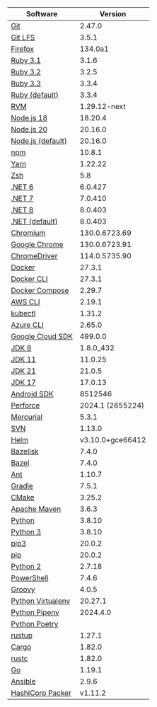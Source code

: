 [//]: # (title: Preinstalled Software on TeamCity Cloud Ubuntu Agents)
[//]: # (auxiliary-id: Preinstalled Software on TeamCity Cloud Ubuntu Agents)

<snippet id="ubuntu-jb-agents">

|Software|Version|
|---|---|
|[Git](https://git-scm.com/)|2.47.0|
|[Git LFS](https://git-lfs.github.com/)|3.5.1|
|[Firefox](https://www.mozilla.org/en-US/firefox/)|134.0a1|
|[Ruby 3.1](https://www.ruby-lang.org/en/)|3.1.6|
|[Ruby 3.2](https://www.ruby-lang.org/en/)|3.2.5|
|[Ruby 3.3](https://www.ruby-lang.org/en/)|3.3.4|
|[Ruby (default)](https://www.ruby-lang.org/en/)|3.3.4|
|[RVM](https://rvm.io/)|1.29.12-next|
|[Node.js 18](https://nodejs.org/)|18.20.4|
|[Node.js 20](https://nodejs.org/)|20.16.0|
|[Node.js (default)](https://nodejs.org/)|20.16.0|
|[npm](https://www.npmjs.com/)|10.8.1|
|[Yarn](https://yarnpkg.com/)|1.22.22|
|[Zsh](https://www.zsh.org/)|5.8|
|[.NET 6](https://dotnet.microsoft.com/)|6.0.427|
|[.NET 7](https://dotnet.microsoft.com/)|7.0.410|
|[.NET 8](https://dotnet.microsoft.com/)|8.0.403|
|[.NET (default)](https://dotnet.microsoft.com/)|8.0.403|
|[Chromium](https://www.chromium.org/)|130.0.6723.69|
|[Google Chrome](https://www.google.com/chrome/)|130.0.6723.91|
|[ChromeDriver](https://chromedriver.chromium.org/)|114.0.5735.90|
|[Docker](https://www.docker.com/)|27.3.1|
|[Docker CLI](https://docs.docker.com/engine/reference/commandline/cli/)|27.3.1|
|[Docker Compose](https://docs.docker.com/compose/)|2.29.7|
|[AWS CLI](https://aws.amazon.com/cli/)|2.19.1|
|[kubectl](https://kubernetes.io/docs/tasks/tools/#kubectl)|1.31.2|
|[Azure CLI](https://docs.microsoft.com/en-us/cli/azure/)|2.65.0|
|[Google Cloud SDK](https://cloud.google.com/sdk)|499.0.0|
|[JDK 8](https://docs.aws.amazon.com/corretto/latest/corretto-8-ug/downloads-list.html)|1.8.0_432|
|[JDK 11](https://docs.aws.amazon.com/corretto/latest/corretto-11-ug/downloads-list.html)|11.0.25|
|[JDK 21](https://docs.aws.amazon.com/corretto/latest/corretto-21-ug/downloads-list.html)|21.0.5|
|[JDK 17](https://docs.aws.amazon.com/corretto/latest/corretto-17-ug/downloads-list.html)|17.0.13|
|[Android SDK](https://developer.android.com/studio/command-line)|8512546|
|[Perforce](https://www.perforce.com/)|2024.1 (2655224)|
|[Mercurial](https://www.mercurial-scm.org/)|5.3.1|
|[SVN](https://subversion.apache.org/)|1.13.0|
|[Helm](https://helm.sh/)|v3.10.0+gce66412|
|[Bazelisk](https://github.com/bazelbuild/bazelisk)|7.4.0|
|[Bazel](https://bazel.build/)|7.4.0|
|[Ant](https://ant.apache.org/)|1.10.7|
|[Gradle](https://gradle.org/)|7.5.1|
|[CMake](https://cmake.org/)|3.25.2|
|[Apache Maven](https://maven.apache.org/)|3.6.3|
|[Python](https://www.python.org/)|3.8.10|
|[Python 3](https://www.python.org/downloads/)|3.8.10|
|[pip3](https://pip.pypa.io/en/stable/)|20.0.2|
|[pip](https://pip.pypa.io/en/stable/)|20.0.2|
|[Python 2](https://www.python.org/downloads/)|2.7.18|
|[PowerShell](https://docs.microsoft.com/en-us/powershell/)|7.4.6|
|[Groovy](https://groovy-lang.org/)|4.0.5|
|[Python Virtualenv](https://virtualenv.pypa.io/en/latest/)|20.27.1|
|[Python Pipenv](https://pipenv.pypa.io/en/latest/)|2024.4.0|
|[Python Poetry](https://python-poetry.org/)||
|[rustup](https://rustup.rs/)|1.27.1|
|[Cargo](https://doc.rust-lang.org/cargo/)|1.82.0|
|[rustc](https://doc.rust-lang.org/rustc/what-is-rustc.html)|1.82.0|
|[Go](https://golang.org/)|1.19.1|
|[Ansible](https://www.ansible.com/)|2.9.6|
|[HashiCorp Packer](https://www.packer.io/)|v1.11.2|

</snippet> 

